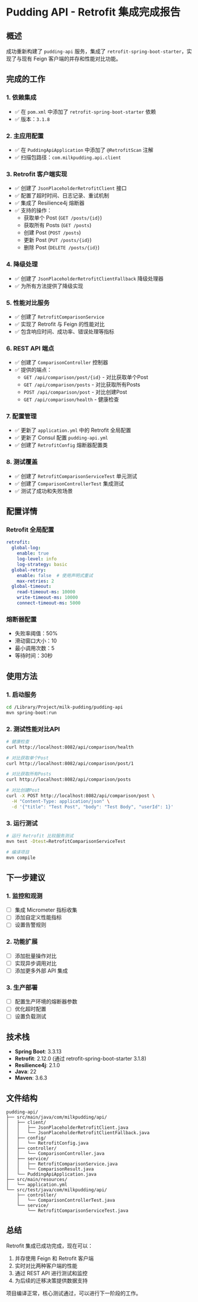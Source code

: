 # Pudding API - Retrofit 集成完成报告

## 概述

成功重新构建了 `pudding-api` 服务，集成了 `retrofit-spring-boot-starter`，实现了与现有 Feign 客户端的并存和性能对比功能。

## 完成的工作

### 1. 依赖集成
- ✅ 在 `pom.xml` 中添加了 `retrofit-spring-boot-starter` 依赖
- ✅ 版本：`3.1.8`

### 2. 主应用配置
- ✅ 在 `PuddingApiApplication` 中添加了 `@RetrofitScan` 注解
- ✅ 扫描包路径：`com.milkpudding.api.client`

### 3. Retrofit 客户端实现
- ✅ 创建了 `JsonPlaceholderRetrofitClient` 接口
- ✅ 配置了超时时间、日志记录、重试机制
- ✅ 集成了 Resilience4j 熔断器
- ✅ 支持的操作：
  - 获取单个 Post (`GET /posts/{id}`)
  - 获取所有 Posts (`GET /posts`)
  - 创建 Post (`POST /posts`)
  - 更新 Post (`PUT /posts/{id}`)
  - 删除 Post (`DELETE /posts/{id}`)

### 4. 降级处理
- ✅ 创建了 `JsonPlaceholderRetrofitClientFallback` 降级处理器
- ✅ 为所有方法提供了降级实现

### 5. 性能对比服务
- ✅ 创建了 `RetrofitComparisonService` 
- ✅ 实现了 Retrofit 与 Feign 的性能对比
- ✅ 包含响应时间、成功率、错误处理等指标

### 6. REST API 端点
- ✅ 创建了 `ComparisonController` 控制器
- ✅ 提供的端点：
  - `GET /api/comparison/post/{id}` - 对比获取单个Post
  - `GET /api/comparison/posts` - 对比获取所有Posts
  - `POST /api/comparison/post` - 对比创建Post
  - `GET /api/comparison/health` - 健康检查

### 7. 配置管理
- ✅ 更新了 `application.yml` 中的 Retrofit 全局配置
- ✅ 更新了 Consul 配置 `pudding-api.yml`
- ✅ 创建了 `RetrofitConfig` 熔断器配置类

### 8. 测试覆盖
- ✅ 创建了 `RetrofitComparisonServiceTest` 单元测试
- ✅ 创建了 `ComparisonControllerTest` 集成测试
- ✅ 测试了成功和失败场景

## 配置详情

### Retrofit 全局配置
```yaml
retrofit:
  global-log:
    enable: true
    log-level: info
    log-strategy: basic
  global-retry:
    enable: false  # 使用声明式重试
    max-retries: 2
  global-timeout:
    read-timeout-ms: 10000
    write-timeout-ms: 10000
    connect-timeout-ms: 5000
```

### 熔断器配置
- 失败率阈值：50%
- 滑动窗口大小：10
- 最小调用次数：5
- 等待时间：30秒

## 使用方法

### 1. 启动服务
```bash
cd /Library/Project/milk-pudding/pudding-api
mvn spring-boot:run
```

### 2. 测试性能对比API
```bash
# 健康检查
curl http://localhost:8082/api/comparison/health

# 对比获取单个Post
curl http://localhost:8082/api/comparison/post/1

# 对比获取所有Posts
curl http://localhost:8082/api/comparison/posts

# 对比创建Post
curl -X POST http://localhost:8082/api/comparison/post \
  -H "Content-Type: application/json" \
  -d '{"title": "Test Post", "body": "Test Body", "userId": 1}'
```

### 3. 运行测试
```bash
# 运行 Retrofit 比较服务测试
mvn test -Dtest=RetrofitComparisonServiceTest

# 编译项目
mvn compile
```

## 下一步建议

### 1. 监控和观测
- [ ] 集成 Micrometer 指标收集
- [ ] 添加自定义性能指标
- [ ] 设置告警规则

### 2. 功能扩展
- [ ] 添加批量操作对比
- [ ] 实现异步调用对比
- [ ] 添加更多外部 API 集成

### 3. 生产部署
- [ ] 配置生产环境的熔断器参数
- [ ] 优化超时配置
- [ ] 设置负载测试

## 技术栈

- **Spring Boot**: 3.3.13
- **Retrofit**: 2.12.0 (通过 retrofit-spring-boot-starter 3.1.8)
- **Resilience4j**: 2.1.0
- **Java**: 22
- **Maven**: 3.6.3

## 文件结构

```
pudding-api/
├── src/main/java/com/milkpudding/api/
│   ├── client/
│   │   ├── JsonPlaceholderRetrofitClient.java
│   │   └── JsonPlaceholderRetrofitClientFallback.java
│   ├── config/
│   │   └── RetrofitConfig.java
│   ├── controller/
│   │   └── ComparisonController.java
│   ├── service/
│   │   ├── RetrofitComparisonService.java
│   │   └── ComparisonResult.java
│   └── PuddingApiApplication.java
├── src/main/resources/
│   └── application.yml
└── src/test/java/com/milkpudding/api/
    ├── controller/
    │   └── ComparisonControllerTest.java
    └── service/
        └── RetrofitComparisonServiceTest.java
```

## 总结

Retrofit 集成已成功完成，现在可以：
1. 并存使用 Feign 和 Retrofit 客户端
2. 实时对比两种客户端的性能
3. 通过 REST API 进行测试和监控
4. 为后续的迁移决策提供数据支持

项目编译正常，核心测试通过，可以进行下一阶段的工作。
